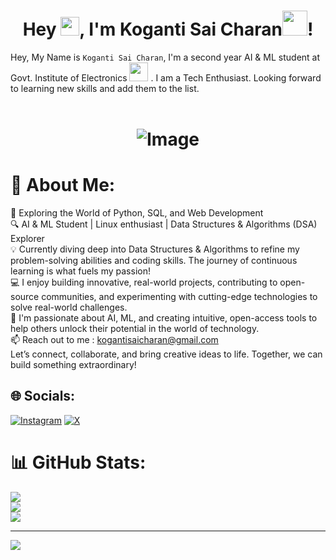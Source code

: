 <h1 align="center">Hey <img src="https://github.com/user-attachments/assets/64380716-228e-4a70-b272-78c9f89deb14" width="30px">, I'm Koganti Sai Charan<img src="https://github.com/user-attachments/assets/e5332fcd-0795-42d4-95d6-9e368600cbcc" width="40px">!</h1>

Hey, My Name is ```Koganti Sai Charan```, I'm a second year AI & ML student at Govt. Institute of Electronics  <img src="https://github.com/user-attachments/assets/f8b1b87c-db91-4e99-87dd-16968ca8bed6" width="30px"> . I am a Tech Enthusiast. Looking forward to learning new skills and add them to the list.
<br> <br>

<h1 align="center">
  
  ![Image](https://github.com/user-attachments/assets/884b572d-67bb-4781-99f1-65297256eb3e)
</h1>

# 💫 About Me:
🚀 Exploring the World of Python, SQL, and Web Development<br>🔍 AI & ML Student | Linux enthusiast | Data Structures & Algorithms (DSA) Explorer<br>💡 Currently diving deep into Data Structures & Algorithms to refine my problem-solving abilities and coding skills. The journey of continuous learning is what fuels my passion!<br>💻 I enjoy building innovative, real-world projects, contributing to open-source communities, and experimenting with cutting-edge technologies to solve real-world challenges.<br>🌱 I'm passionate about AI, ML, and creating intuitive, open-access tools to help others unlock their potential in the world of technology.<br>📫 Reach out to me : kogantisaicharan@gmail.com<br>Let’s connect, collaborate, and bring creative ideas to life. Together, we can build something extraordinary!<br>


## 🌐 Socials:
[![Instagram](https://img.shields.io/badge/Instagram-%23E4405F.svg?logo=Instagram&logoColor=white)](https://instagram.com/kogantisaicharan) [![X](https://img.shields.io/badge/X-black.svg?logo=X&logoColor=white)](https://x.com/kogantisaicharan) 
# 📊 GitHub Stats:
![](https://github-readme-stats.vercel.app/api?username=KOGANTISAICHARAN&theme=tokyonight&hide_border=false&include_all_commits=false&count_private=false)<br/>
![](https://nirzak-streak-stats.vercel.app/?user=KOGANTISAICHARAN&theme=tokyonight&hide_border=false)<br/>
![](https://github-readme-stats.vercel.app/api/top-langs/?username=KOGANTISAICHARAN&theme=tokyonight&hide_border=false&include_all_commits=false&count_private=false&layout=compact)

---
[![](https://visitcount.itsvg.in/api?id=KOGANTISAICHARAN&icon=0&color=0)](https://visitcount.itsvg.in)
